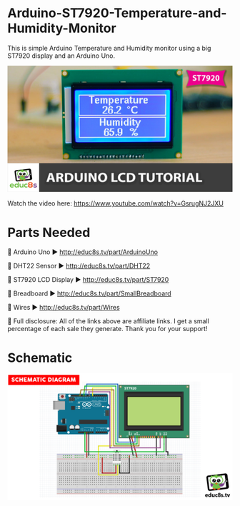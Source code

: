 # Arduino-ST7920-Temperature-and-Humidity-Monitor
This is simple Arduino Temperature and Humidity monitor using a big ST7920 display and an Arduino Uno. 

<p align="center">
  <img src="preview.jpg" alt="Running Sketch" width="640">
</p>

Watch the video here: https://www.youtube.com/watch?v=GsrugNJ2JXU

# Parts Needed
🛒 Arduino Uno ▶         http://educ8s.tv/part/ArduinoUno

🛒 DHT22 Sensor ▶        http://educ8s.tv/part/DHT22

🛒 ST7920 LCD Display ▶  http://educ8s.tv/part/ST7920

🛒 Breadboard ▶          http://educ8s.tv/part/SmallBreadboard

🛒 Wires ▶               http://educ8s.tv/part/Wires


💖 Full disclosure: All of the links above are affiliate links. I get a small percentage of each sale they generate. Thank you for your support!

# Schematic

<p align="center">
  <img src="SchematicST7920.png" alt="Schematic Diagram" width="640">
</p>
